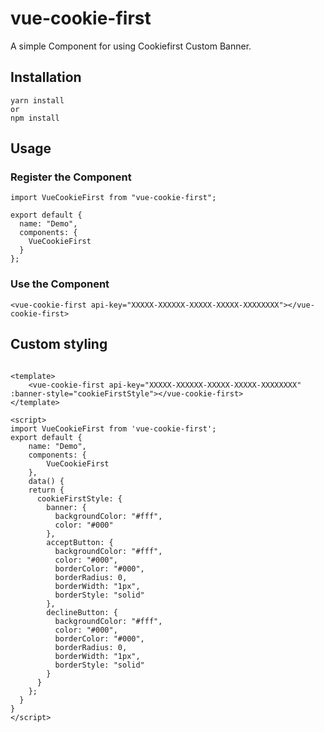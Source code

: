 # vue-cookie-first

A simple Component for using Cookiefirst Custom Banner.

## Installation

```
yarn install
or
npm install
```

## Usage

### Register the Component

```
import VueCookieFirst from "vue-cookie-first";

export default {
  name: "Demo",
  components: {
    VueCookieFirst
  }
};

```

### Use the Component

```
<vue-cookie-first api-key="XXXXX-XXXXXX-XXXXX-XXXXX-XXXXXXXX"></vue-cookie-first>
```

## Custom styling

```

<template>
    <vue-cookie-first api-key="XXXXX-XXXXXX-XXXXX-XXXXX-XXXXXXXX" :banner-style="cookieFirstStyle"></vue-cookie-first>
</template>

<script>
import VueCookieFirst from 'vue-cookie-first';
export default {
    name: "Demo",
    components: {
        VueCookieFirst
    },
    data() {
    return {
      cookieFirstStyle: {
        banner: {
          backgroundColor: "#fff",
          color: "#000"
        },
        acceptButton: {
          backgroundColor: "#fff",
          color: "#000",
          borderColor: "#000",
          borderRadius: 0,
          borderWidth: "1px",
          borderStyle: "solid"
        },
        declineButton: {
          backgroundColor: "#fff",
          color: "#000",
          borderColor: "#000",
          borderRadius: 0,
          borderWidth: "1px",
          borderStyle: "solid"
        }
      }
    };
  }
}
</script>
```
